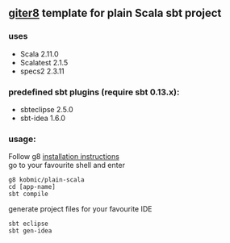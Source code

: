 ## [giter8](http://github.com/n8han/giter8) template for plain Scala sbt project

### uses
* Scala 2.11.0
* Scalatest 2.1.5
* specs2 2.3.11

### predefined sbt plugins (require sbt 0.13.x):
* sbteclipse 2.5.0
* sbt-idea 1.6.0


### usage:
Follow g8 [installation instructions](http://github.com/n8han/giter8#readme)  
go to your favourite shell and enter  

    g8 kobmic/plain-scala
    cd [app-name]
    sbt compile

   
generate project files for your favourite IDE

    sbt eclipse
    sbt gen-idea    

